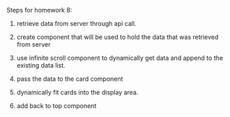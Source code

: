 Steps for homework 8:

1. retrieve data from server through api call.

2. create component that will be used to hold the data that was retrieved from server

3. use infinite scroll component to dynamically get data and append to the existing data list.

4. pass the data to the card component

5. dynamically fit cards into the display area.

6. add back to top component